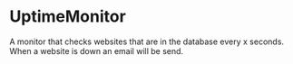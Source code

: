 # UptimeMonitor

A monitor that checks websites that are in the database every x seconds. When a website is down an email will be send. 

